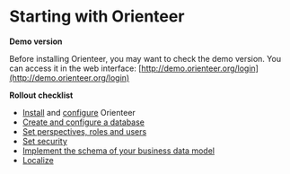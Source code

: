 # Starting with Orienteer
**Demo version**

Before installing Orienteer, you may want to check the demo version. You can access it in the web interface: [http://demo.orienteer.org/login](http://demo.orienteer.org/login)

**Rollout checklist**
* [Install](https://orienteer.gitbooks.io/orienteer/content/installation.html) and [configure](https://orienteer.gitbooks.io/orienteer/content/editing_the_orienteer_configuration_file.html) Orienteer
* [Create and configure a database](https://orienteer.gitbooks.io/orienteer/content/creating_a_database_and_configuring_its_properties.html)
* [Set perspectives, roles and users](https://orienteer.gitbooks.io/orienteer/content/managing_users.html)
* [Set security](https://orienteer.gitbooks.io/orienteer/content/security.html)
* [Implement the schema of your business data model](https://orienteer.gitbooks.io/orienteer/content/managing_classes.html)
* [Localize](https://orienteer.gitbooks.io/orienteer/content/localization.html)